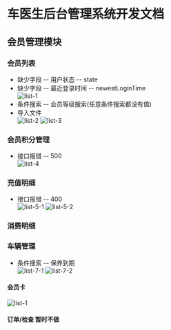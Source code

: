 车医生后台管理系统开发文档
=======================
## 会员管理模块

### 会员列表
+ 缺少字段 -- 用户状态 -- state
+ 缺少字段 -- 最近登录时间 -- newestLoginTime      
  ![list-1](imgs/2018-09-10/list-1.jpg)
+ 条件搜索 -- 会员等级搜索(任意条件搜索都没有值)
+ 导入文件      
  ![list-2](imgs/2018-09-10/list-2.png)
  ![list-3](imgs/2018-09-10/list-3.png)

### 会员积分管理
+ 接口报错 -- 500         
![list-4](imgs/2018-09-10/list-3.png) 

### 充值明细
+ 接口报错 -- 400       
![list-5-1](imgs/2018-09-10/list-5-1.png)
![list-5-2](imgs/2018-09-10/list-5-2.png)

### 消费明细

### 车辆管理
+ 条件搜索 -- 保养到期        
![list-7-1](imgs/2018-09-10/list-7-1.jpg) 
![list-7-2](imgs/2018-09-10/list-7-2.jpg) 

#### 会员卡
![list-1](imgs/2018-09-10/list-8.jpg)

#### 订单/检查 暂时不做